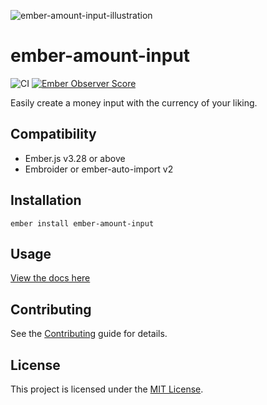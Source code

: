 ![ember-amount-input-illustration](https://user-images.githubusercontent.com/15218861/189690446-b3f1189f-94b0-464a-8875-2b065160ba14.svg)

# ember-amount-input

![CI](https://github.com/qonto/ember-amount-input/workflows/CI/badge.svg)
[![Ember Observer Score](https://emberobserver.com/badges/ember-amount-input.svg)](https://emberobserver.com/addons/ember-amount-input)

Easily create a money input with the currency of your liking.

## Compatibility

- Ember.js v3.28 or above
- Embroider or ember-auto-import v2

## Installation

```
ember install ember-amount-input
```

## Usage

[View the docs here](https://qonto.github.io/ember-amount-input/)

## Contributing

See the [Contributing](CONTRIBUTING.md) guide for details.

## License

This project is licensed under the [MIT License](LICENSE.md).
